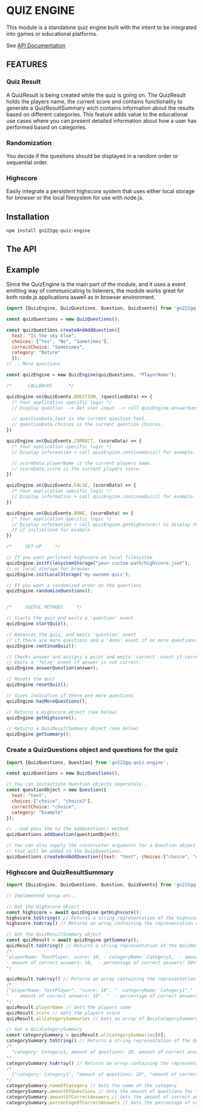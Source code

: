 # QUIZ ENGINE

This module is a standalone quiz engine built with the intent to be integrated into games or educational platforms. 

See [API Documentation](./DOCUMENTATION.md)

## FEATURES
### Quiz Result
A QuizResult is being created while the quiz is going on. The QuizResult holds the players name, the current score and contains functionality to generate a QuizResultSummary wich contains information about the results based on different categories. This feature adds value to the educational use cases where you can present detailed information about how a user has performed based on categories.

### Randomization
You decide if the questions should be displayed in a random order or sequential order.

### Highscore
Easily integrate a persistent highscore system that uses either local storage for browser or the local filesystem for use with node.js.

## Installation
```
npm install gn222gq-quiz-engine
```

## The API
## Example
Since the QuizEngine is the main part of the module, and it uses a event emitting way of communicating to listeners, the module works great for both node.js applications aswell as in browser environment.
```js
import {QuizEngine, QuizQuestions, Question, QuizEvents} from 'gn222gq-quiz-engine';

const quizQuestions = new QuizQuestions();

const quizQuestions.createAndAddQuestion({
  text: "Is the sky blue", 
  choices: ["Yes", "No", "Sometimes"], 
  correctChoice: "Sometimes",
  category: "Nature"
  });
// .. More questions

const quizEngine = new QuizEngine(quizQuestions, "PlayerName");

/*      CALLBACKS      */

quizEngine.on(QuizEvents.QUESTION, (questionData) => {
  /* Your application specific logic */
  // Display question --> Get user input --> call quizEngine.answerQuestion(userInput); for example.

  // questionData.text is the current question text.
  // questionData.choices is the current question choices.
})

quizEngine.on(QuizEvents.CORRECT, (scoreData) => {
  /* Your application specific logic */
  // Display information + call quizEngine.continueQuiz() for example.

  // scoreData.playerName is the current players name.
  // scoreData.score is the current players score.
})

quizEngine.on(QuizEvents.FALSE, (scoreData) => {
  /* Your application specific logic */
  // Display information + call quizEngine.continueQuiz() for example.
})

quizEngine.on(QuizEvents.DONE, (scoreData) => {
  /* Your application specific logic */
  // Display information + call quizEngine.getHighscore() to display the persistent highscore
  // if initialized for example.
})

/*     SET-UP     */

// If you want peristent highscore on local filesystem
quizEngine.initFilesystemStorage("your-custom-path/highscore.json");
// or local storage for browser
quizEngine.initLocalStorage('my-awsome-quiz');

// If you want a randomized order on the questions
quizEngine.randomizeQuestions();


/*     USEFUL METHODS     */

// Starts the quiz and emits a 'question' event.
quizEngine.startQuiz();

// Advances the quiz, and emits 'question' event 
// if there are more questions and a 'done' event if no more questions.
quizEngine.continueQuiz();

// Checks answer and assigns a point and emits 'correct' event if corret.
// Emits a 'false' event if answer is not correct.
quizEngine.answerQuestion(answer);

// Resets the quiz
quizEngine.resetQuiz();

// Gives indication if there are more questions
quizEngine.hasMoreQuestions();

// Returns a Highscore object (see below)
quizEngine.getHighscore();

// Returns a QuizResultSummary object (see below)
quizEngine.getSummary();


```

### Create a QuizQuestions object and questions for the quiz
```js
import {QuizQuestions, Question} from 'gn222gq-quiz-engine';

const quizQuestions = new QuizQuestions();

// You can instantiate Question objects seperately..
const questionObject = new Question({
  text: "text", 
  choices:["choice", "choice2"], 
  correctChoice: "choice", 
  category: "Example"
});

// ..and pass the to the addQuestion() method.
quizQuestions.addQuestion(questionObject);

// You can also supply the constructor arguments for a Question object to the createAndAddQuestion() method to create a Question
// that will be added to the QuizQuestions.
quizQuestions.createAndAddQuestion({text: "text", choices:["choice", "choice2"], correctChoice: "choice", category: "Example"});

```

### Highscore and QuizResultSummary
```js
import {QuizEngine, QuizQuestions, Question, QuizEvents} from 'gn222gq-quiz-engine';

// Implemented setup etc..

// Get the Highscore object
const highscore = await quizEngine.getHighscore();
highscore.toString() // Returns a string representation of the highscore.
highscore.toArray() // Returns an array containing the representation of the highscore.

// Get the QuizResultSummary object
const quizResult = await quizEngine.getSummary();
quizResult.toString() // Returns a string representation of the QuizResultSummary.
/* 
"playerName: TestPlayer, score: 10, - categoryName: Category1,  - amount of questions: 20,
- amount of correct answers: 10,  - percentage of correct answers: 50%"
*/ 

quizResult.toArray() // Returns an array containing the representation of the QuizResultSummary.
/* 
["playerName: TestPlayer", "score: 10", "- categoryName: Category1","  - amount of questions: 20",
"  - amount of correct answers: 10", "  - percentage of correct answers: 50%"]
*/
quizResult.playerName // Gets the players name
quizResult.score // Gets the players score
quizResult.allCategorySummaries // Gets an array of QuizCategorySummary

// Get a QuizCategorySummary
const categorySummary = quizResult.allCategorySummaries[0];
categorySummary.toString() // Returns a string representation of the QuizCategorySummary.
/*
  "category: Category1, amount of questions: 20, amount of correct answers: 10, percentage of correct answers: 50%"
*/
categorySummary.toArray() // Returns an array containing the representation of the QuizCategorySummary.
/*
  ["category: Category1", "amount of questions: 20", "amount of correct answers: 10", "percentage of correct answers: 50%"]
*/
categorySummary.nameOfCategory // Gets the name of the category
categorySummary.amountOfQuestions // Gets the amount of questions for that category
categorySummary.amountOfCorrectAnswers // Gets the amount of correct answers
categorySummary.percentageOfCorrectAnswers // Gets the percentage of correct answers in the category.
```
